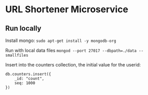 # URL Shortener Microservice
## Run locally
Install mongo:
    `sudo apt-get install -y mongodb-org`
    
Run with local data files
    `mongod --port 27017 --dbpath=./data --smallfiles`
    
Insert into the counters collection, the initial value for the userid:
```
db.counters.insert({
    _id: "count",
    seq: 1000
})
```